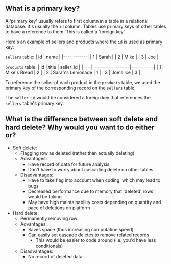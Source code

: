 ## What is a primary key?
A 'primary key' usually refers to first column in a table in a relational database.
It's usually the `id` column. Tables use primary keys of other tables to have a
reference to them. This is called a 'foreign key'. 

Here's an example of sellers and products where the `id` is used as primary key:

`sellers` table:
| id | name  |
|----|-------|
| 1  | Sarah |
| 2  | Mike  |
| 3  | Joe   |

`products` table:
| id | title            | seller_id |
|----|------------------|-----------|
| 1  | Mike's Bread     | 2         |
| 2  | Sarah's Lemonade | 1         |
| 3  | Joe's Ice        | 3         |

To reference the seller of each product in the `products` table, 
we used the primary key of the corresponding record on the `sellers` table.

The `seller_id` would be considered a foreign key that references the `sellers`
table's primary key.

## What is the difference between soft delete and hard delete? Why would you want to do either or?
- Soft delete: 
  - Flagging row as deleted (rather than actually deleting)
  - Advantages:
    - Have record of data for future analysis
    - Don't have to worry about cascading delete on other tables
  - Disadvantages:
    - Have to take flag into account when coding, which may lead to bugs
    - Decreased performance due to memory that 'deleted' rows would be taking
    - May have high maintainability costs depending on quantity and pace of deletions on platform
- Hard delete: 
  - Permanently removing row
  - Advantages:
    - Saves space (thus increasing computation speed)
    - Can easily set cascade deletes to remove related records
      - This would be easier to code around (i.e. you'd have less conditionals)
  - Disadvantages:
    - No record of deleted data

